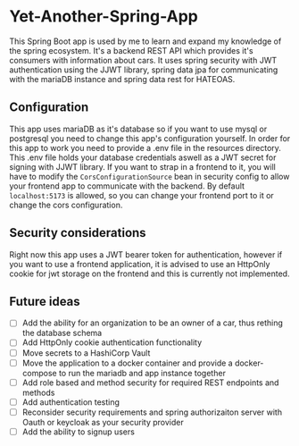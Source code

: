 ﻿# Yet-Another-Spring-App
  This Spring Boot app is used by me to learn and expand my knowledge of the spring ecosystem. It's a backend REST API which provides it's consumers with information about cars. It uses spring security with JWT   authentication using the JJWT library, spring data jpa for communicating with the mariaDB instance and spring data rest for HATEOAS.
## Configuration
  This app uses mariaDB as it's database so if you want to use mysql or postgresql you need to change this app's configuration yourself. 
  In order for this app to work you need to provide a .env file in the resources directory. This .env file holds your database credentials aswell as a JWT secret for signing with JJWT library.
  If you want to strap in a frontend to it, you will have to modify the ```CorsConfigurationSource``` bean in security config to allow your frontend app to communicate with the backend. By default ```localhost:5173``` is allowed, so you can change your frontend port to it or change the cors configuration.
## Security considerations
  Right now this app uses a JWT bearer token for authentication, however if you want to use a frontend application, it is advised to use an HttpOnly cookie for jwt storage on the frontend and this is currently not implemented.
## Future ideas
- [ ] Add the ability for an organization to be an owner of a car, thus rething the database schema
- [ ] Add HttpOnly cookie authentication functionality
- [ ] Move secrets to a HashiCorp Vault
- [ ] Move the application to a docker container and provide a docker-compose to run the mariadb and app instance together
- [ ] Add role based and method security for required REST endpoints and methods
- [ ] Add authentication testing
- [ ] Reconsider security requirements and spring authorizaiton server with Oauth or keycloak as your security provider
- [ ] Add the ability to signup users
